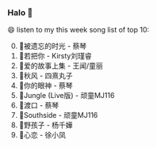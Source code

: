 

### Halo 👋

😄 listen to my this week song list of top 10:

0. 🌈被遗忘的时光 - 蔡琴
1. 🌈若把你 - Kirsty刘瑾睿
2. 🌈爱的故事上集 - 王闻/童丽
3. 🌈秋风 - 四熹丸子
4. 🌈你的眼神 - 蔡琴
5. 🌈Jungle (Live版) - 顽童MJ116
6. 🌈渡口 - 蔡琴
7. 🌈Southside - 顽童MJ116
8. 🌈野孩子 - 杨千嬅
9. 🌈心恋 - 徐小凤

